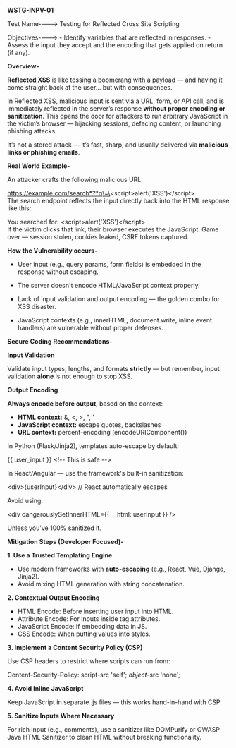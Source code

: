 **WSTG-INPV-01**

Test Name----\> Testing for Reflected Cross Site Scripting

Objectives----\> \- Identify variables that are reflected in responses. \- Assess the input they accept and the encoding that gets applied on return (if any).

**Overview-**

**Reflected XSS** is like tossing a boomerang with a payload — and having it come straight back at the user… but with consequences.

In Reflected XSS, malicious input is sent via a URL, form, or API call, and is immediately reflected in the server’s response **without proper encoding or sanitization**. This opens the door for attackers to run arbitrary JavaScript in the victim’s browser — hijacking sessions, defacing content, or launching phishing attacks.

It’s not a stored attack — it’s fast, sharp, and usually delivered via **malicious links or phishing emails**.

**Real World Example-**

An attacker crafts the following malicious URL:

https://example.com/search*?*q\=\<script\>alert('XSS')\</script\>  
The search endpoint reflects the input directly back into the HTML response like this:

You searched for: \<script\>alert('XSS')\</script\>  
If the victim clicks that link, their browser executes the JavaScript. Game over — session stolen, cookies leaked, CSRF tokens captured.

**How the Vulnerability occurs-**

* User input (e.g., query params, form fields) is embedded in the response without escaping.

* The server doesn't encode HTML/JavaScript context properly.

* Lack of input validation and output encoding — the golden combo for XSS disaster.

* JavaScript contexts (e.g., innerHTML, document.write, inline event handlers) are vulnerable without proper defenses.

**Secure Coding Recommendations-**

**Input Validation**

Validate input types, lengths, and formats **strictly** — but remember, input validation **alone** is not enough to stop XSS.

**Output Encoding**

**Always encode before output**, based on the context:

* **HTML context:** &, \<, \>, ", '  
* **JavaScript context:** escape quotes, backslashes  
* **URL context:** percent-encoding (encodeURIComponent())

In Python (Flask/Jinja2), templates auto-escape by default:

{{ user\_input }} \<\!*\--* This is safe *\--*\>

In React/Angular — use the framework's built-in sanitization:

\<div\>{userInput}\</div\> // React automatically escapes

Avoid using:

\<div dangerouslySetInnerHTML\={{ \_\_html: userInput }} /\>

Unless you’ve 100% sanitized it.

**Mitigation Steps (Developer Focused)-**

**1\. Use a Trusted Templating Engine**

* Use modern frameworks with **auto-escaping** (e.g., React, Vue, Django, Jinja2).  
* Avoid mixing HTML generation with string concatenation.

**2\. Contextual Output Encoding**

* HTML Encode: Before inserting user input into HTML.  
* Attribute Encode: For inputs inside tag attributes.  
* JavaScript Encode: If embedding data in JS.  
* CSS Encode: When putting values into styles.

**3\. Implement a Content Security Policy (CSP)**

Use CSP headers to restrict where scripts can run from:

Content\-Security\-Policy: script\-src 'self'; *object*\-src 'none'*;*

**4\. Avoid Inline JavaScript**

Keep JavaScript in separate .js files — this works hand-in-hand with CSP.

**5\. Sanitize Inputs Where Necessary**

For rich input (e.g., comments), use a sanitizer like DOMPurify or OWASP Java HTML Sanitizer to clean HTML without breaking functionality.

